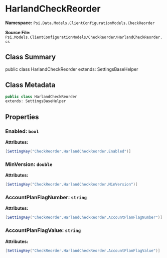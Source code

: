 # HarlandCheckReorder

**Namespace:** `Psi.Data.Models.ClientConfigurationModels.CheckReorder`

**Source File:** `Psi.Models.ClientConfigurationModels/CheckReorder/HarlandCheckReorder.cs`

## Class Summary

public class HarlandCheckReorder
extends: SettingsBaseHelper

## Class Metadata

```typescript
public class HarlandCheckReorder
extends: SettingsBaseHelper
```

## Properties

### Enabled: `bool`

**Attributes:**
```csharp
[SettingKey("CheckReorder.HarlandCheckReorder.Enabled")]
```

### MinVersion: `double`

**Attributes:**
```csharp
[SettingKey("CheckReorder.HarlandCheckReorder.MinVersion")]
```

### AccountPlanFlagNumber: `string`

**Attributes:**
```csharp
[SettingKey("CheckReorder.HarlandCheckReorder.AccountPlanFlagNumber")]
```

### AccountPlanFlagValue: `string`

**Attributes:**
```csharp
[SettingKey("CheckReorder.HarlandCheckReorder.AccountPlanFlagValue")]
```
